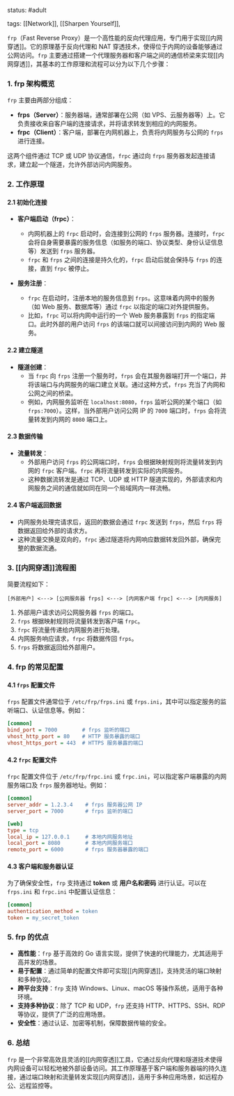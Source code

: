 
status: #adult 

tags: [[Network]], [[Sharpen Yourself]], 


`frp`（Fast Reverse Proxy）是一个高性能的反向代理应用，专门用于实现[[内网穿透]]。它的原理基于反向代理和 NAT 穿透技术，使得位于内网的设备能够通过公网访问。`frp` 主要通过搭建一个代理服务器和客户端之间的通信桥梁来实现[[内网穿透]]，其基本的工作原理和流程可以分为以下几个步骤：

### 1. **frp 架构概览**

`frp` 主要由两部分组成：

- **frps（Server）**：服务器端，通常部署在公网（如 VPS、云服务器等）上。它负责接收来自客户端的连接请求，并将请求转发到相应的内网服务。
- **frpc（Client）**：客户端，部署在内网机器上，负责将内网服务与公网的 `frps` 进行连接。

这两个组件通过 TCP 或 UDP 协议通信，`frpc` 通过向 `frps` 服务器发起连接请求，建立起一个隧道，允许外部访问内网服务。

### 2. **工作原理**

#### 2.1 **初始化连接**

- **客户端启动（frpc）**：
    
    - 内网机器上的 `frpc` 启动时，会连接到公网的 `frps` 服务器。连接时，`frpc` 会将自身需要暴露的服务信息（如服务的端口、协议类型、身份认证信息等）发送到 `frps` 服务器。
    - `frpc` 和 `frps` 之间的连接是持久化的，`frpc` 启动后就会保持与 `frps` 的连接，直到 `frpc` 被停止。
- **服务注册**：
    
    - `frpc` 在启动时，注册本地的服务信息到 `frps`。这意味着内网中的服务（如 Web 服务、数据库等）通过 `frpc` 以指定的端口对外提供服务。
    - 比如，`frpc` 可以将内网中运行的一个 Web 服务暴露到 `frps` 的指定端口。此时外部的用户访问 `frps` 的该端口就可以间接访问到内网的 Web 服务。

#### 2.2 **建立隧道**

- **隧道创建**：
    - 当 `frpc` 向 `frps` 注册一个服务时，`frps` 会在其服务器端打开一个端口，并将该端口与内网服务的端口建立关联。通过这种方式，`frps` 充当了内网和公网之间的桥梁。
    - 例如，内网服务监听在 `localhost:8080`，`frps` 监听公网的某个端口（如 `frps:7000`）。这样，当外部用户访问公网 IP 的 `7000` 端口时，`frps` 会将流量转发到内网的 `8080` 端口上。

#### 2.3 **数据传输**

- **流量转发**：
    - 外部用户访问 `frps` 的公网端口时，`frps` 会根据映射规则将流量转发到内网的 `frpc` 客户端。`frpc` 再将流量转发到实际的内网服务。
    - 这种数据流转发是通过 TCP、UDP 或 HTTP 隧道实现的，外部请求和内网服务之间的通信就如同在同一个局域网内一样流畅。

#### 2.4 **客户端返回数据**

- 内网服务处理完请求后，返回的数据会通过 `frpc` 发送到 `frps`，然后 `frps` 将数据返回给外部的请求方。
- 这种流量交换是双向的，`frpc` 通过隧道将内网响应数据转发回外部，确保完整的数据流通。

### 3. **[[内网穿透]]流程图**

简要流程如下：

```
[外部用户] <---> [公网服务器 frps] <---> [内网客户端 frpc] <---> [内网服务]
```

1. 外部用户请求访问公网服务器 `frps` 的端口。
2. `frps` 根据映射规则将流量转发到客户端 `frpc`。
3. `frpc` 将流量传递给内网服务进行处理。
4. 内网服务响应请求，`frpc` 将数据传回 `frps`。
5. `frps` 将数据返回给外部用户。

### 4. **frp 的常见配置**

#### 4.1 **`frps` 配置文件**

`frps` 配置文件通常位于 `/etc/frp/frps.ini` 或 `frps.ini`，其中可以指定服务的监听端口、认证信息等。例如：

```ini
[common]
bind_port = 7000        # frps 监听的端口
vhost_http_port = 80    # HTTP 服务暴露的端口
vhost_https_port = 443  # HTTPS 服务暴露的端口
```

#### 4.2 **`frpc` 配置文件**

`frpc` 配置文件位于 `/etc/frp/frpc.ini` 或 `frpc.ini`，可以指定客户端暴露的内网服务端口及 `frps` 服务器地址。例如：

```ini
[common]
server_addr = 1.2.3.4    # frps 服务器公网 IP
server_port = 7000       # frps 监听的端口

[web]
type = tcp
local_ip = 127.0.0.1     # 本地内网服务地址
local_port = 8080        # 本地内网服务端口
remote_port = 6000       # frps 服务器暴露的端口
```

#### 4.3 **客户端和服务器认证**

为了确保安全性，`frp` 支持通过 **token** 或 **用户名和密码** 进行认证。可以在 `frps.ini` 和 `frpc.ini` 中配置认证信息：

```ini
[common]
authentication_method = token
token = my_secret_token
```

### 5. **frp 的优点**

- **高性能**：`frp` 基于高效的 Go 语言实现，提供了快速的代理能力，尤其适用于高并发的场景。
- **易于配置**：通过简单的配置文件即可实现[[内网穿透]]，支持灵活的端口映射和多种协议。
- **跨平台支持**：`frp` 支持 Windows、Linux、macOS 等操作系统，适用于各种环境。
- **支持多种协议**：除了 TCP 和 UDP，`frp` 还支持 HTTP、HTTPS、SSH、RDP 等协议，提供了广泛的应用场景。
- **安全性**：通过认证、加密等机制，保障数据传输的安全。

### 6. **总结**

`frp` 是一个非常高效且灵活的[[内网穿透]]工具，它通过反向代理和隧道技术使得内网设备可以轻松地被外部设备访问。其工作原理基于客户端和服务器端的持久连接，通过端口映射和流量转发实现[[内网穿透]]，适用于多种应用场景，如远程办公、远程监控等。